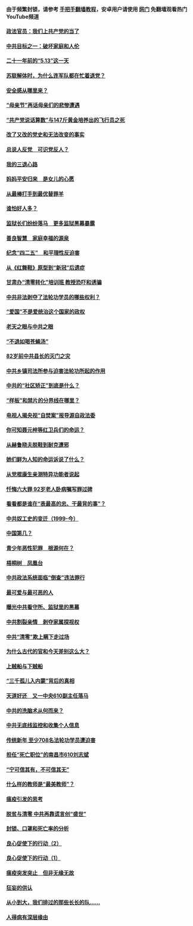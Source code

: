 #### 由于频繁封锁，请参考 [手把手翻墙教程](https://github.com/gfw-breaker/guides/wiki/)，安卓用户请使用 [网门](https://github.com/gfw-breaker/nogfw/blob/master/dl.md?t=05161501) 免翻墙观看热门YouTube频道 

#### [政法官员：我们上共产党的当了](../pages/19/425351.md?t=05161501) 

#### [中共目标之一：破坏家庭和人伦](../pages/19/424454.md?t=05161501) 

#### [二十一年前的“5.13”这一天](../pages/19/424814.md?t=05161501) 

#### [苏联解体时，为什么连军队都在忙着退党？](../pages/19/424335.md?t=05161501) 

#### [安全感从哪里来？](../pages/19/424336.md?t=05161501) 

#### [“母亲节”再话母亲们的悲惨遭遇](../pages/19/424234.md?t=05161501) 

#### [“共产党说话算数”与147斤黄金培养出的飞行员之死](../pages/19/424115.md?t=05161501) 

#### [改了又改的党史和无法改变的事实](../pages/19/424037.md?t=05161501) 

#### [总说人反党　可识党反人？](../pages/19/423820.md?t=05161501) 

#### [我的三退心路](../pages/19/423876.md?t=05161501) 

#### [妈妈平安归来　是女儿的心愿](../pages/19/423947.md?t=05161501) 

#### [从最棒打手到最优替罪羊](../pages/19/423819.md?t=05161501) 

#### [谁怕好人多？](../pages/19/423774.md?t=05161501) 

#### [监狱长们纷纷落马　更多监狱黑幕暴露](../pages/19/423787.md?t=05161501) 

#### [善良智慧　家庭幸福的源泉](../pages/19/423632.md?t=05161501) 

#### [纪念“四二五”　和平理性反迫害](../pages/19/423660.md?t=05161501) 

#### [从《红舞鞋》原型到“新冠”后遗症](../pages/19/423509.md?t=05161501) 

#### [甘肃办“清零转化”培训班 教授恐吓和诱骗](../pages/19/423498.md?t=05161501) 

#### [中共非法剥夺了法轮功学员的哪些权利？](../pages/19/423392.md?t=05161501) 

#### [“爱国”不是爱统治这个国家的政权](../pages/19/423029.md?t=05161501) 

#### [老天之眼与中共之眼](../pages/19/423378.md?t=05161501) 

#### [“不退如喝苍蝇汤”](../pages/19/423287.md?t=05161501) 

#### [82岁前中共县长的灭门之灾](../pages/19/423055.md?t=05161501) 

#### [中共乡镇司法所参与迫害法轮功所起的作用](../pages/19/423064.md?t=05161501) 

#### [中共的“社区矫正”到底是什么？](../pages/19/422870.md?t=05161501) 

#### [“样板”和禁片的分界线在哪里？](../pages/19/422704.md?t=05161501) 

#### [电视人揭央视“自焚案”报导源自政法委](../pages/19/422770.md?t=05161501) 

#### [你可知聂元梓等红卫兵们的命运？](../pages/19/422848.md?t=05161501) 

#### [从赫鲁晓夫脱鞋到耐克遭邪](../pages/19/422826.md?t=05161501) 

#### [她们鲜为人知的命运诉说了什么？](../pages/19/422754.md?t=05161501) 

#### [从党棍康生亲测特异功能者说起](../pages/19/422657.md?t=05161501) 

#### [忏悔六大罪 92岁老人卧病嘱写罪过碑](../pages/19/422750.md?t=05161501) 

#### [看看都是谁在“表最高的忠、干最背的事”？](../pages/19/422703.md?t=05161501) 

#### [中共奴工史的变迁（1999-今）](../pages/19/422656.md?t=05161501) 

#### [中国第几？](../pages/19/422496.md?t=05161501) 

#### [青少年恶性犯罪　根源何在？](../pages/19/422449.md?t=05161501) 

#### [梧桐树　凤凰台](../pages/19/422442.md?t=05161501) 

#### [中共政法系统面临“倒查”违法罪行](../pages/19/422497.md?t=05161501) 

#### [最可爱与最可恶的人](../pages/19/422448.md?t=05161501) 

#### [曝光中共看守所、监狱里的黑幕](../pages/19/422390.md?t=05161501) 

#### [中共割裂亲情　剥夺家属探视权](../pages/19/422364.md?t=05161501) 

#### [中共“清零”欺上瞒下走过场](../pages/19/422306.md?t=05161501) 

#### [为什么古代的官和今天差别这么大？](../pages/19/422228.md?t=05161501) 

#### [上贼船与下贼船](../pages/19/422276.md?t=05161501) 

#### [“三千孤儿入内蒙”背后的真相](../pages/19/422229.md?t=05161501) 

#### [天道好还　又一中央610副主任落马](../pages/19/422155.md?t=05161501) 

#### [中共的洗脑术从何而来？](../pages/19/422154.md?t=05161501) 

#### [中共无底线监控和收集个人信息](../pages/19/422039.md?t=05161501) 

#### [传统新年 至少708名法轮功学员遭迫害](../pages/19/421946.md?t=05161501) 

#### [担任“死亡职位”的南昌市610刘志斌](../pages/19/421957.md?t=05161501) 

#### [“宁可信其有，不可信其无”](../pages/19/421691.md?t=05161501) 

#### [什么样的教师是“最美教师”？](../pages/19/421755.md?t=05161501) 

#### [瘟疫引发的思考](../pages/19/421594.md?t=05161501) 

#### [脱贫与清零 中共再靠谎言创“盛世”](../pages/19/421590.md?t=05161501) 

#### [封锁、口罩和死亡率的分析](../pages/19/421495.md?t=05161501) 

#### [良心促使下的行动（2）](../pages/19/421361.md?t=05161501) 

#### [良心促使下的行动（1）](../pages/19/421302.md?t=05161501) 

#### [瘟疫突发突止　但非无缘无故](../pages/19/421281.md?t=05161501) 

#### [狂妄的供认](../pages/19/421199.md?t=05161501) 

#### [从小到大，我们排过的那些长长的队……](../pages/19/421243.md?t=05161501) 

#### [人得病有深层缘由](../pages/19/420864.md?t=05161501) 

